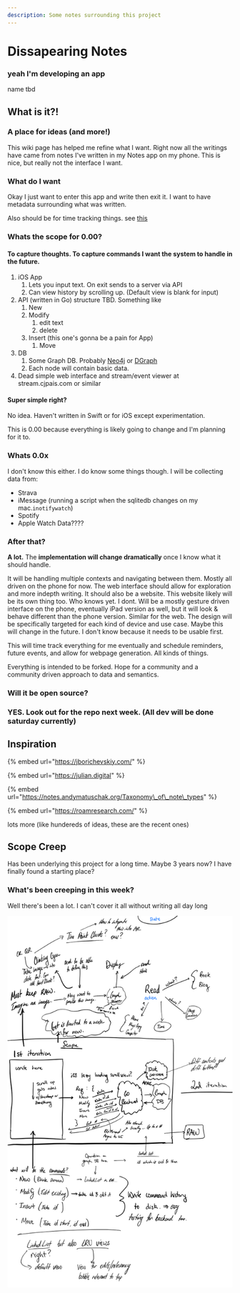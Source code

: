 ```yaml
---
description: Some notes surrounding this project
---
```


# Dissapearing Notes

### yeah I'm developing an app

name tbd

## What is it?!

### A place for ideas \(and more!\)

This wiki page has helped me refine what I want. Right now all the writings have came from notes I've written in my Notes app on my phone. This is nice, but really not the interface I want. 

### What do I want

Okay I just want to enter this app and write then exit it. I want to have metadata surrounding what was written.

Also should be for time tracking things. see [this](https://julian.digital/)

### Whats the scope for 0.00?

#### To capture thoughts. To capture commands I want the system to handle in the future.

1. iOS App
   1. Lets you input text. On exit sends to a server via API
   2. Can view history by scrolling up. \(Default view is blank for input\)
2. API \(written in Go\) structure TBD. Something like
   1. New
   2. Modify
      1. edit text
      2. delete
   3. Insert \(this one's gonna be a pain for App\)
      1. Move
3. DB
   1. Some Graph DB. Probably [Neo4j](https://neo4j.com/) or [DGraph](https://dgraph.io/)
   2. Each node will contain basic data.
4. Dead simple web interface and stream/event viewer at stream.cjpais.com or similar

#### Super simple right?

No idea. Haven't written in Swift or for iOS except experimentation.

This is 0.00 because everything is likely going to change and I'm planning for it to.

### Whats 0.0x

I don't know this either. I do know some things though. I will be collecting data from:

* Strava
* iMessage \(running a script when the sqlitedb changes on my mac.`inotifywatch`\) 
* Spotify
* Apple Watch Data????

### After that?

**A lot.** The **implementation will change dramatically** once I know what it should handle.

It will be handling multiple contexts and navigating between them. Mostly all driven on the phone for now. The web interface should allow for exploration and more indepth writing. It should also be a website. This website likely will be its own thing too. Who knows yet. I dont. Will be a mostly gesture driven interface on the phone, eventually iPad version as well, but it will look & behave different than the phone version. Similar for the web. The design will be specifically targeted for each kind of device and use case. Maybe this will change in the future. I don't know because it needs to be usable first.

This will time track everything for me eventually and schedule reminders, future events, and allow for webpage generation. All kinds of things.

Everything is intended to be forked. Hope for a community and a community driven approach to data and semantics. 

### Will it be open source? 

### YES. Look out for the repo next week. \(All dev will be done saturday currently\)

## Inspiration

{% embed url="https://jborichevskiy.com/" %}

{% embed url="https://julian.digital" %}

{% embed url="https://notes.andymatuschak.org/Taxonomy\_of\_note\_types" %}

{% embed url="https://roamresearch.com/" %}

lots more \(like hundereds of ideas, these are the recent ones\)

## Scope Creep

Has been underlying this project for a long time. Maybe 3 years now? I have finally found a starting place?

### What's been creeping in this week?

Well there's been a lot. I can't cover it all without writing all day long

![How scope creeps in 20 minutes. Notice the scope.](../../.gitbook/assets/screen-shot-2020-03-22-at-12.38.15-pm.png)




